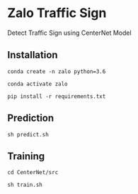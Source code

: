 # Zalo Traffic Sign

Detect Traffic Sign using CenterNet Model

## Installation

`conda create -n zalo python=3.6`

`conda activate zalo`

`pip install -r requirements.txt`

## Prediction

`sh predict.sh`

## Training

`cd CenterNet/src`

`sh train.sh`
